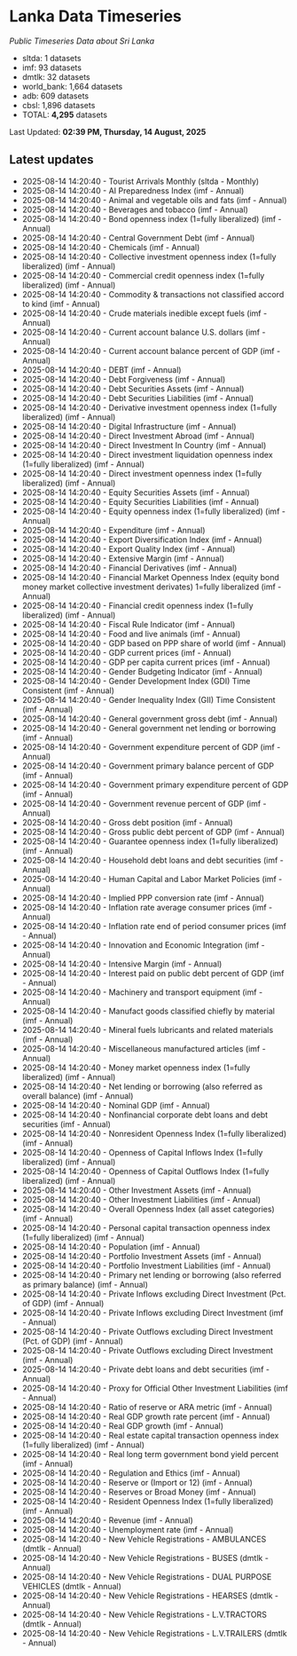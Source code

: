 # Lanka Data Timeseries
*Public Timeseries Data about Sri Lanka*

* sltda: 1 datasets
* imf: 93 datasets
* dmtlk: 32 datasets
* world_bank: 1,664 datasets
* adb: 609 datasets
* cbsl: 1,896 datasets
* TOTAL: **4,295** datasets

Last Updated: **02:39 PM, Thursday, 14 August, 2025**

## Latest updates

* 2025-08-14 14:20:40 - Tourist Arrivals Monthly (sltda - Monthly)
* 2025-08-14 14:20:40 - AI Preparedness Index (imf - Annual)
* 2025-08-14 14:20:40 - Animal and vegetable oils and fats (imf - Annual)
* 2025-08-14 14:20:40 - Beverages and tobacco (imf - Annual)
* 2025-08-14 14:20:40 - Bond openness index (1=fully liberalized) (imf - Annual)
* 2025-08-14 14:20:40 - Central Government Debt (imf - Annual)
* 2025-08-14 14:20:40 - Chemicals (imf - Annual)
* 2025-08-14 14:20:40 - Collective investment openness index (1=fully liberalized) (imf - Annual)
* 2025-08-14 14:20:40 - Commercial credit openness index (1=fully liberalized) (imf - Annual)
* 2025-08-14 14:20:40 - Commodity & transactions not classified accord to kind (imf - Annual)
* 2025-08-14 14:20:40 - Crude materials inedible except fuels (imf - Annual)
* 2025-08-14 14:20:40 - Current account balance U.S. dollars (imf - Annual)
* 2025-08-14 14:20:40 - Current account balance percent of GDP (imf - Annual)
* 2025-08-14 14:20:40 - DEBT (imf - Annual)
* 2025-08-14 14:20:40 - Debt Forgiveness (imf - Annual)
* 2025-08-14 14:20:40 - Debt Securities Assets (imf - Annual)
* 2025-08-14 14:20:40 - Debt Securities Liabilities (imf - Annual)
* 2025-08-14 14:20:40 - Derivative investment openness index (1=fully liberalized) (imf - Annual)
* 2025-08-14 14:20:40 - Digital Infrastructure (imf - Annual)
* 2025-08-14 14:20:40 - Direct Investment Abroad (imf - Annual)
* 2025-08-14 14:20:40 - Direct Investment In Country (imf - Annual)
* 2025-08-14 14:20:40 - Direct investment liquidation openness index (1=fully liberalized) (imf - Annual)
* 2025-08-14 14:20:40 - Direct investment openness index (1=fully liberalized) (imf - Annual)
* 2025-08-14 14:20:40 - Equity Securities Assets (imf - Annual)
* 2025-08-14 14:20:40 - Equity Securities Liabilities (imf - Annual)
* 2025-08-14 14:20:40 - Equity openness index (1=fully liberalized) (imf - Annual)
* 2025-08-14 14:20:40 - Expenditure (imf - Annual)
* 2025-08-14 14:20:40 - Export Diversification Index (imf - Annual)
* 2025-08-14 14:20:40 - Export Quality Index (imf - Annual)
* 2025-08-14 14:20:40 - Extensive Margin (imf - Annual)
* 2025-08-14 14:20:40 - Financial Derivatives (imf - Annual)
* 2025-08-14 14:20:40 - Financial Market Openness Index (equity bond money market collective investment derivates) 1=fully liberalized (imf - Annual)
* 2025-08-14 14:20:40 - Financial credit openness index (1=fully liberalized) (imf - Annual)
* 2025-08-14 14:20:40 - Fiscal Rule Indicator (imf - Annual)
* 2025-08-14 14:20:40 - Food and live animals (imf - Annual)
* 2025-08-14 14:20:40 - GDP based on PPP share of world (imf - Annual)
* 2025-08-14 14:20:40 - GDP current prices (imf - Annual)
* 2025-08-14 14:20:40 - GDP per capita current prices (imf - Annual)
* 2025-08-14 14:20:40 - Gender Budgeting Indicator (imf - Annual)
* 2025-08-14 14:20:40 - Gender Development Index (GDI) Time Consistent (imf - Annual)
* 2025-08-14 14:20:40 - Gender Inequality Index (GII) Time Consistent (imf - Annual)
* 2025-08-14 14:20:40 - General government gross debt (imf - Annual)
* 2025-08-14 14:20:40 - General government net lending or borrowing (imf - Annual)
* 2025-08-14 14:20:40 - Government expenditure percent of GDP (imf - Annual)
* 2025-08-14 14:20:40 - Government primary balance percent of GDP (imf - Annual)
* 2025-08-14 14:20:40 - Government primary expenditure percent of GDP (imf - Annual)
* 2025-08-14 14:20:40 - Government revenue percent of GDP (imf - Annual)
* 2025-08-14 14:20:40 - Gross debt position (imf - Annual)
* 2025-08-14 14:20:40 - Gross public debt percent of GDP (imf - Annual)
* 2025-08-14 14:20:40 - Guarantee openness index (1=fully liberalized) (imf - Annual)
* 2025-08-14 14:20:40 - Household debt loans and debt securities (imf - Annual)
* 2025-08-14 14:20:40 - Human Capital and Labor Market Policies (imf - Annual)
* 2025-08-14 14:20:40 - Implied PPP conversion rate (imf - Annual)
* 2025-08-14 14:20:40 - Inflation rate average consumer prices (imf - Annual)
* 2025-08-14 14:20:40 - Inflation rate end of period consumer prices (imf - Annual)
* 2025-08-14 14:20:40 - Innovation and Economic Integration (imf - Annual)
* 2025-08-14 14:20:40 - Intensive Margin (imf - Annual)
* 2025-08-14 14:20:40 - Interest paid on public debt percent of GDP (imf - Annual)
* 2025-08-14 14:20:40 - Machinery and transport equipment (imf - Annual)
* 2025-08-14 14:20:40 - Manufact goods classified chiefly by material (imf - Annual)
* 2025-08-14 14:20:40 - Mineral fuels lubricants and related materials (imf - Annual)
* 2025-08-14 14:20:40 - Miscellaneous manufactured articles (imf - Annual)
* 2025-08-14 14:20:40 - Money market openness index (1=fully liberalized) (imf - Annual)
* 2025-08-14 14:20:40 - Net lending or borrowing (also referred as overall balance) (imf - Annual)
* 2025-08-14 14:20:40 - Nominal GDP (imf - Annual)
* 2025-08-14 14:20:40 - Nonfinancial corporate debt loans and debt securities (imf - Annual)
* 2025-08-14 14:20:40 - Nonresident Openness Index (1=fully liberalized) (imf - Annual)
* 2025-08-14 14:20:40 - Openness of Capital Inflows Index (1=fully liberalized) (imf - Annual)
* 2025-08-14 14:20:40 - Openness of Capital Outflows Index (1=fully liberalized) (imf - Annual)
* 2025-08-14 14:20:40 - Other Investment Assets (imf - Annual)
* 2025-08-14 14:20:40 - Other Investment Liabilities (imf - Annual)
* 2025-08-14 14:20:40 - Overall Openness Index (all asset categories) (imf - Annual)
* 2025-08-14 14:20:40 - Personal capital transaction openness index (1=fully liberalized) (imf - Annual)
* 2025-08-14 14:20:40 - Population (imf - Annual)
* 2025-08-14 14:20:40 - Portfolio Investment Assets (imf - Annual)
* 2025-08-14 14:20:40 - Portfolio Investment Liabilities (imf - Annual)
* 2025-08-14 14:20:40 - Primary net lending or borrowing (also referred as primary balance) (imf - Annual)
* 2025-08-14 14:20:40 - Private Inflows excluding Direct Investment (Pct. of GDP) (imf - Annual)
* 2025-08-14 14:20:40 - Private Inflows excluding Direct Investment (imf - Annual)
* 2025-08-14 14:20:40 - Private Outflows excluding Direct Investment (Pct. of GDP) (imf - Annual)
* 2025-08-14 14:20:40 - Private Outflows excluding Direct Investment (imf - Annual)
* 2025-08-14 14:20:40 - Private debt loans and debt securities (imf - Annual)
* 2025-08-14 14:20:40 - Proxy for Official Other Investment Liabilities (imf - Annual)
* 2025-08-14 14:20:40 - Ratio of reserve or ARA metric (imf - Annual)
* 2025-08-14 14:20:40 - Real GDP growth rate percent (imf - Annual)
* 2025-08-14 14:20:40 - Real GDP growth (imf - Annual)
* 2025-08-14 14:20:40 - Real estate capital transaction openness index (1=fully liberalized) (imf - Annual)
* 2025-08-14 14:20:40 - Real long term government bond yield percent (imf - Annual)
* 2025-08-14 14:20:40 - Regulation and Ethics (imf - Annual)
* 2025-08-14 14:20:40 - Reserve or (Import or 12) (imf - Annual)
* 2025-08-14 14:20:40 - Reserves or Broad Money (imf - Annual)
* 2025-08-14 14:20:40 - Resident Openness Index (1=fully liberalized) (imf - Annual)
* 2025-08-14 14:20:40 - Revenue (imf - Annual)
* 2025-08-14 14:20:40 - Unemployment rate (imf - Annual)
* 2025-08-14 14:20:40 - New Vehicle Registrations - AMBULANCES (dmtlk - Annual)
* 2025-08-14 14:20:40 - New Vehicle Registrations - BUSES (dmtlk - Annual)
* 2025-08-14 14:20:40 - New Vehicle Registrations - DUAL PURPOSE VEHICLES (dmtlk - Annual)
* 2025-08-14 14:20:40 - New Vehicle Registrations - HEARSES (dmtlk - Annual)
* 2025-08-14 14:20:40 - New Vehicle Registrations - L.V.TRACTORS (dmtlk - Annual)
* 2025-08-14 14:20:40 - New Vehicle Registrations - L.V.TRAILERS (dmtlk - Annual)